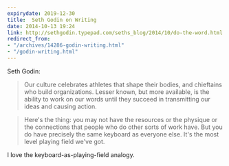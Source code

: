 ```yaml
---
expirydate: 2019-12-30
title:  Seth Godin on Writing
date: 2014-10-13 19:24
link: http://sethgodin.typepad.com/seths_blog/2014/10/do-the-word.html
redirect_from:
- "/archives/14286-godin-writing.html"
- "/godin-writing.html"
---
```



Seth Godin: 

> Our culture celebrates athletes that shape their bodies, and chieftains who build organizations. Lesser known, but more available, is the ability to work on our words until they succeed in transmitting our ideas and causing action.

> Here's the thing: you may not have the resources or the physique or the connections that people who do other sorts of work have. But you do have precisely the same keyboard as everyone else. It's the most level playing field we've got.

I love the keyboard-as-playing-field analogy. 
